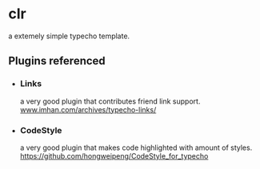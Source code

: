 # clr
a extemely simple typecho template.


## Plugins referenced
* ### Links

  a very good plugin that contributes friend link support. 
  www.imhan.com/archives/typecho-links/


* ### CodeStyle

  a very good plugin that makes code highlighted with amount of styles.
  https://github.com/hongweipeng/CodeStyle_for_typecho
